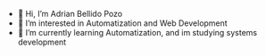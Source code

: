 - 👋 Hi, I’m Adrian Bellido Pozo
- 👀 I’m interested in Automatization and Web Development
- 🌱 I’m currently learning Automatization, and im studying systems development


<!---
AdrianBellidoPozo/AdrianBellidoPozo is a ✨ special ✨ repository because its `README.md` (this file) appears on your GitHub profile.
You can click the Preview link to take a look at your changes.
--->
